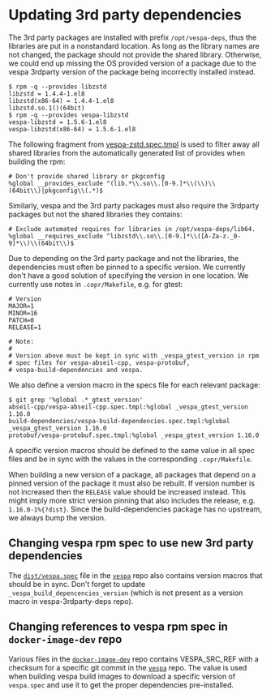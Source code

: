 # Updating 3rd party dependencies

The 3rd party packages are installed with prefix <code>/opt/vespa-deps</code>, thus the libraries are put in a nonstandard location. As long as the library names are not changed, the package should not provide the shared library. Otherwise, we could end up missing the OS provided version of a package due to the vespa 3rdparty version of the package being incorrectly installed instead.

    $ rpm -q --provides libzstd
    libzstd = 1.4.4-1.el8
    libzstd(x86-64) = 1.4.4-1.el8
    libzstd.so.1()(64bit)
    $ rpm -q --provides vespa-libzstd
    vespa-libzstd = 1.5.6-1.el8
    vespa-libzstd(x86-64) = 1.5.6-1.el8

The following fragment from [vespa-zstd.spec.tmpl](zstd/vespa-zstd.spec.tmpl) is used to filter away all shared libraries from the automatically generated list of provides when building the rpm:

    # Don't provide shared library or pkgconfig
    %global __provides_exclude ^(lib.*\\.so\\.[0-9.]*\\(\\)\\(64bit\\)|pkgconfig\\(.*)$

Similarly, vespa and the 3rd party packages must also require the 3rdparty packages but not the shared libraries they contains:

    # Exclude automated requires for libraries in /opt/vespa-deps/lib64.
    %global __requires_exclude ^libzstd\\.so\\.[0-9.]*\\([A-Za-z._0-9]*\\)\\(64bit\\)$

Due to depending on the 3rd party package and not the libraries, the dependencies must often be pinned to a specific version. We currently don't have a good solution of specifying the version in one location. We currently use notes in <code>.copr/Makefile</code>, e.g. for gtest:

```
# Version
MAJOR=1
MINOR=16
PATCH=0
RELEASE=1

# Note:
#
# Version above must be kept in sync with _vespa_gtest_version in rpm
# spec files for vespa-abseil-cpp, vespa-protobuf,
# vespa-build-dependencies and vespa.
```

We also define a version macro in the specs file for each relevant package:

    $ git grep '%global .*_gtest_version'
    abseil-cpp/vespa-abseil-cpp.spec.tmpl:%global _vespa_gtest_version 1.16.0
    build-dependencies/vespa-build-dependencies.spec.tmpl:%global _vespa_gtest_version 1.16.0
    protobuf/vespa-protobuf.spec.tmpl:%global _vespa_gtest_version 1.16.0

A specific version macros should be defined to the same value in all spec files and be in sync with the values in the corresponding <code>.copr/Makefile</code>.

When building a new version of a package, all packages that depend on a pinned version of the package it must also be rebuilt. If version number is not increased then the <code>RELEASE</code> value should be increased instead. This might imply more strict version pinning that also includes the release, e.g. <code>1.16.0-1%{?dist}</code>. Since the build-dependencies package has no upstream, we always bump the version.

## Changing vespa rpm spec to use new 3rd party dependencies

The <code>[dist/vespa.spec](https://github.com/vespa-engine/vespa/blob/master/dist/vespa.spec)</code> file in the <code>[vespa](https://github.com/vespa-engine/vespa)</code> repo also contains version macros that should be in sync. Don't forget to update <code>_vespa_build_depencencies_version</code> (which is not present as a version macro in vespa-3rdparty-deps repo).

## Changing references to vespa rpm spec in <code>docker-image-dev</code> repo

Various files in the <code>[docker-image-dev](https://github.com/vespa-engine/docker-image-dev)</code> repo contains VESPA_SRC_REF with a checksum for a specific git commit in the <code>[vespa](https://github.com/vespa-engine/vespa)</code> repo. The value is used when building vespa build images to download a specific version of <code>vespa.spec</code> and use it to get the proper dependencies pre-installed.
